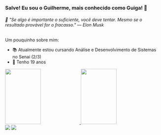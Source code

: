 ### Salve! Eu sou o Guilherme, mais conhecido como Guiga! 🤙

###### 💬 *"Se algo é importante o suficiente, você deve tentar. Mesmo se o resultado provável for o fracasso."* — Elon Musk

Um pouquinho sobre mim:
- 📚 Atualmente estou cursando Análise e Desenvolvimento de Sistemas no Senai (2/3)
- 🥳 Tenho 19 anos

<div>
  <a href="https://github.com/guigams">
  <img height="180cm" width="48%" src="https://github-readme-stats.vercel.app/api?username=guigams&show_icons=true&theme=tokyonight&include_all_commits=true&count_private=true"/>
  <img height="180cm" width="48%" src="https://github-readme-stats.vercel.app/api/top-langs/?username=guigams&layout=compact&theme=tokyonight"/>
</div>

<div>
  <a href="https://www.instagram.com/guiga.ms/" target="_blank"><img src="https://img.shields.io/badge/Instagram-E4405F?style=for-the-badge&logo=instagram&logoColor=white" target="_blank"></a>
  <a href="https://www.snapchat.com/add/guiga.morais?share_id=IJtc4Xj1ozA&locale=pt-BR" target="_blank"><img src="https://img.shields.io/badge/Snapchat-FFFC00?style=for-the-badge&logo=snapchat&logoColor=white" target="_blank"></a>
</div>


